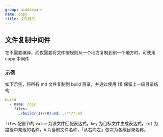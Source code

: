 ```yaml
---
group: middleware
name: copy
title: 文件拷贝
---
```


## 文件复制中间件
在不需要编译，而仅需要将文件按规则从一个地方复制到别一个地方时，可使用 copy 中间件

### 示例

如下示例，将所有 md 文件复制到 build 目录，并通过使用 (1) 保留上一级目录结构

```yml
build
  - name: copy
    files:
      ./build/(1)/(0).md: ./**/*.md
```

`files` 配置节的 `value` 为源文件匹配表达式，`key` 为目标文件生成表达式，`(n)` 为路径中某级的名称，`0` 为当前文件名称，「从右向左」依次为各级目录名称。